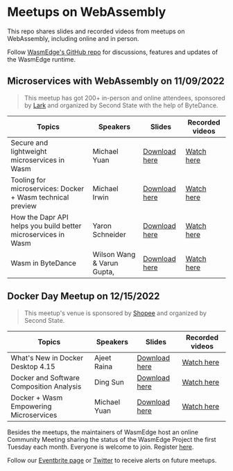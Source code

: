# Meetups on WebAssembly

This repo shares slides and recorded videos from meetups on WebAssembly, including online and in person. 

Follow [WasmEdge's GitHub repo](https://github.com/WasmEdge/WasmEdge) for discussions, features and updates of the WasmEdge runtime.

## Microservices with WebAssembly on 11/09/2022

> This meetup has got 200+ in-person and online attendees, sponsored by [Lark](https://www.larksuite.com/) and organized by Second State with the help of ByteDance.


| Topics                                                         | Speakers                    | Slides | Recorded videos |
|---------------------------------------------------------------|----------------------------|--------|-----------------|
| Secure and lightweight microservices in Wasm                  | Michael Yuan               |  [Download here](/mtv-meetup-1109/lightweight-Microservices-in-WebAssembly.pdf)      |   [Watch here](https://www.youtube.com/watch?v=Kg5z5A5wH0A)              |
| Tooling for microservices: Docker + Wasm technical preview    | Michael Irwin              |   [Download here](/mtv-meetup-1109/tooling-for-microservices-docker-wasm.pdf)     |     [Watch here](https://youtu.be/jlaD_4xHzX4)            | 
| How the Dapr API helps you build better microservices in Wasm | Yaron Schneider            |   [Download here](/mtv-meetup-1109/dapr_wasm.pdf)     |       [Watch here](https://youtu.be/q86Ujo8B_5I)          |
| Wasm in ByteDance                                             | Wilson Wang & Varun Gupta, |    [Download here](/mtv-meetup-1109/webassembly_in_bytedance.pdf)     |      [Watch here](https://youtu.be/DdDF_UZO5IQ)           |

## Docker Day Meetup on 12/15/2022

> This meetup's venue is sponsored by [Shopee](https://shopee.sg/) and organized by Second State.

| Topics                                                         | Speakers                    | Slides | Recorded videos |
|---------------------------------------------------------------|----------------------------|--------|-----------------|
| What's New in Docker Desktop 4.15              | Ajeet Raina               |  [Download here](/singapore-meetup-1215/new-in-docker-4.15.pdf)      |   [Watch here](https://youtu.be/gDZGBc0DNBo)              |
| Docker and Software Composition Analysis   | Ding Sun             |   [Download here](/singapore-meetup-1215/docker-and-sca.pdf)     |     [Watch here](https://youtu.be/kfjz0kvRuoI)            | 
| Docker + Wasm Empowering Microservices | Michael Yuan          |   [Download here](/singapore-meetup-1215/docker-wasm-empowering-microservices.pdf)     |       [Watch here](https://youtu.be/pWRBUTkUx_A)          |


Besides the meetups, the maintainers of WasmEdge host an online Community Meeting sharing the status of the WasmEdge Project the first Tuesday each month. Everyone is welcome to join. Register [here](https://docs.google.com/document/d/1iFlVl7R97Lze4RDykzElJGDjjWYDlkI8Rhf8g4dQ5Rk/edit?usp=sharing).

Follow our [Eventbrite page](https://www.eventbrite.com/o/second-state-55396277393) or [Twitter](https://twitter.com/secondstateinc) to receive alerts on future meetups.
